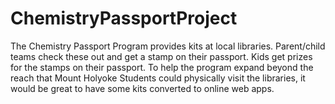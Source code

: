 # ChemistryPassportProject
The Chemistry Passport Program provides kits at local libraries. Parent/child teams check these out and get a stamp on their passport. Kids get prizes for the stamps on their passport. To help the program expand beyond the reach that Mount Holyoke Students could physically visit the libraries, it would be great to have some kits converted to online web apps. 

